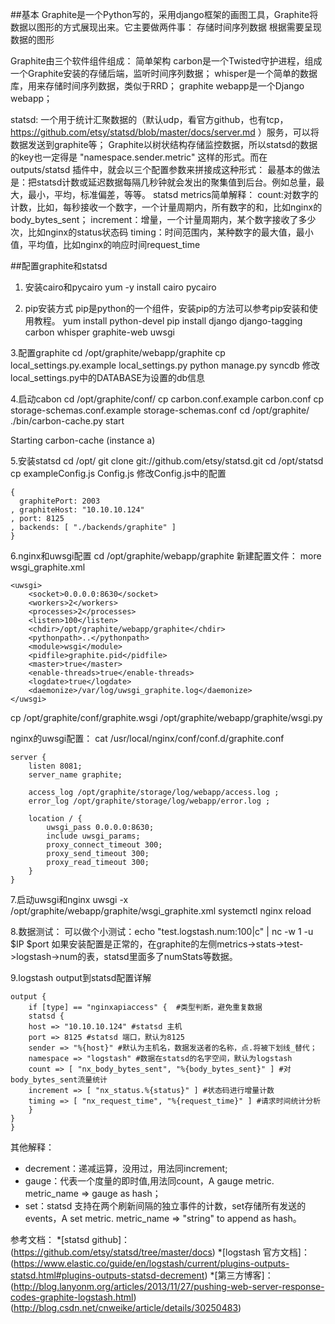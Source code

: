 ##基本
Graphite是一个Python写的，采用django框架的画图工具，Graphite将数据以图形的方式展现出来。它主要做两件事：
存储时间序列数据
根据需要呈现数据的图形

Graphite由三个软件组件组成：
简单架构
carbon是一个Twisted守护进程，组成一个Graphite安装的存储后端，监听时间序列数据；
whisper是一个简单的数据库，用来存储时间序列数据，类似于RRD；
graphite webapp是一个Django webapp；

statsd:
一个用于统计汇聚数据的（默认udp，看官方github，也有tcp，https://github.com/etsy/statsd/blob/master/docs/server.md ）服务，可以将数据发送到graphite等；
Graphite以树状结构存储监控数据，所以statsd的数据的key也一定得是 "namespace.sender.metric" 这样的形式。而在 outputs/statsd 插件中，就会以三个配置参数来拼接成这种形式：
最基本的做法是：把statsd计数或延迟数据每隔几秒钟就会发出的聚集值到后台。例如总量，最大，最小，平均，标准偏差，等等。
statsd metrics简单解释：
count:对数字的计数，比如，每秒接收一个数字，一个计量周期内，所有数字的和，比如nginx的body_bytes_sent；
increment：增量，一个计量周期内，某个数字接收了多少次，比如nginx的status状态码
timing：时间范围内，某种数字的最大值，最小值，平均值，比如nginx的响应时间request_time

##配置graphite和statsd
1. 安装cairo和pycairo
yum -y install cairo pycairo

2. pip安装方式
pip是python的一个组件，安装pip的方法可以参考pip安装和使用教程。
yum install python-devel
pip install django django-tagging carbon whisper graphite-web uwsgi

3.配置graphite
cd /opt/graphite/webapp/graphite
cp local_settings.py.example local_settings.py
python manage.py syncdb
修改local_settings.py中的DATABASE为设置的db信息

4.启动cabon
cd /opt/graphite/conf/
cp carbon.conf.example carbon.conf
cp storage-schemas.conf.example storage-schemas.conf
cd /opt/graphite/
./bin/carbon-cache.py start

Starting carbon-cache (instance a)

5.安装statsd
cd /opt/
git clone git://github.com/etsy/statsd.git
cd /opt/statsd
cp exampleConfig.js Config.js
修改Config.js中的配置
```
{
  graphitePort: 2003
, graphiteHost: "10.10.10.124"
, port: 8125
, backends: [ "./backends/graphite" ]
}
```

6.nginx和uwsgi配置
cd /opt/graphite/webapp/graphite
新建配置文件：
more wsgi_graphite.xml
```
<uwsgi>
    <socket>0.0.0.0:8630</socket>
    <workers>2</workers>
    <processes>2</processes>
    <listen>100</listen>
    <chdir>/opt/graphite/webapp/graphite</chdir>
    <pythonpath>..</pythonpath>
    <module>wsgi</module>
    <pidfile>graphite.pid</pidfile>
    <master>true</master>
    <enable-threads>true</enable-threads>
    <logdate>true</logdate>
    <daemonize>/var/log/uwsgi_graphite.log</daemonize>
</uwsgi>
```

cp /opt/graphite/conf/graphite.wsgi /opt/graphite/webapp/graphite/wsgi.py

nginx的uwsgi配置：
cat /usr/local/nginx/conf/conf.d/graphite.conf
```
server {
    listen 8081;
    server_name graphite;

    access_log /opt/graphite/storage/log/webapp/access.log ;
    error_log /opt/graphite/storage/log/webapp/error.log ;

    location / {
        uwsgi_pass 0.0.0.0:8630;
        include uwsgi_params;
        proxy_connect_timeout 300;
        proxy_send_timeout 300;
        proxy_read_timeout 300;
    }
}
```
7.启动uwsgi和nginx
uwsgi -x /opt/graphite/webapp/graphite/wsgi_graphite.xml
systemctl nginx reload

8.数据测试：
可以做个小测试：echo "test.logstash.num:100|c" | nc -w 1 -u $IP $port 如果安装配置是正常的，在graphite的左侧metrics->stats->test->logstash->num的表，statsd里面多了numStats等数据。

9.logstash output到statsd配置详解
```
output {
	if [type] == "nginxapiaccess" {  #类型判断，避免重复数据
	statsd {
	host => "10.10.10.124" #statsd 主机
	port => 8125 #statsd 端口，默认为8125
	sender => "%{host}" #默认为主机名，数据发送者的名称，点.将被下划线_替代；
	namespace => "logstash" #数据在statsd的名字空间，默认为logstash
	count => [ "nx_body_bytes_sent", "%{body_bytes_sent}" ] #对body_bytes_sent流量统计
	increment => [ "nx_status.%{status}" ] #状态码进行增量计数
	timing => [ "nx_request_time", "%{request_time}" ] #请求时间统计分析
	}
}
}
```

其他解释：
* decrement：递减运算，没用过，用法同increment;
* gauge：代表一个度量的即时值,用法同count，A gauge metric. metric_name => gauge as hash；
* set：statsd 支持在两个刷新间隔的独立事件的计数，set存储所有发送的events，A set metric. metric_name => "string" to append as hash。

参考文档：
*[statsd github]：(https://github.com/etsy/statsd/tree/master/docs)
*[logstash 官方文档]：(https://www.elastic.co/guide/en/logstash/current/plugins-outputs-statsd.html#plugins-outputs-statsd-decrement)
*[第三方博客]：(http://blog.lanyonm.org/articles/2013/11/27/pushing-web-server-response-codes-graphite-logstash.html)
		(http://blog.csdn.net/cnweike/article/details/30250483)
